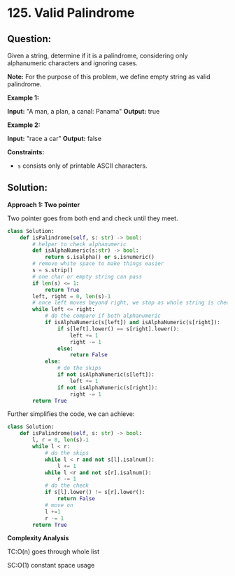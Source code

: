 
# 125. Valid Palindrome

  

  

## Question:


Given a string, determine if it is a palindrome, considering only alphanumeric characters and ignoring cases.

**Note:** For the purpose of this problem, we define empty string as valid palindrome.

**Example 1:**

**Input:** "A man, a plan, a canal: Panama"
**Output:** true

**Example 2:**

**Input:** "race a car"
**Output:** false

**Constraints:**

-   `s`  consists only of printable ASCII characters.
## Solution:

  
**Approach 1: Two pointer**

  Two pointer goes from both end and check until they meet.
```python
class Solution:
    def isPalindrome(self, s: str) -> bool:
        # helper to check alphanumeric
        def isAlphaNumeric(s:str) -> bool:
            return s.isalpha() or s.isnumeric()
        # remove white space to make things easier
        s = s.strip()
        # one char or empty string can pass
        if len(s) <= 1:
            return True
        left, right = 0, len(s)-1
        # once left moves beyond right, we stop as whole string is checked
        while left <= right:
            # do the compare if both alphanumeric
            if isAlphaNumeric(s[left]) and isAlphaNumeric(s[right]):
                if s[left].lower() == s[right].lower():
                    left += 1
                    right -= 1
                else:
                    return False
            else:
                # do the skips
                if not isAlphaNumeric(s[left]):
                    left += 1
                if not isAlphaNumeric(s[right]):
                    right -= 1
        return True
```
Further simplifies the code, we can achieve:
  
```python
class Solution:
    def isPalindrome(self, s: str) -> bool:
        l, r = 0, len(s)-1
        while l < r:
	        # do the skips
            while l < r and not s[l].isalnum():
                l += 1
            while l <r and not s[r].isalnum():
                r -= 1
            # do the check
            if s[l].lower() != s[r].lower():
                return False
            # move on
            l +=1
            r -= 1
        return True
```
  

**Complexity Analysis**

  

TC:O(n) goes through whole list

  

  

SC:O(1) constant space usage
